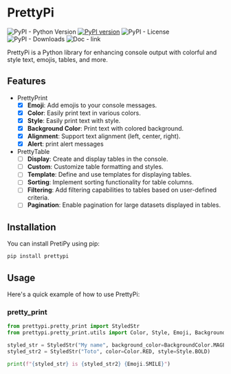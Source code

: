 # PrettyPi

![PyPI - Python Version](https://img.shields.io/pypi/pyversions/prettypi)
[![PyPI version](https://badge.fury.io/py/prettypy.svg)](https://badge.fury.io/py/prettypi)
![PyPI - License](https://img.shields.io/pypi/l/prettypi)
![PyPI - Downloads](https://img.shields.io/pypi/dm/prettypi)
![Doc - link](https://img.shields.io/badge/docs-pages-green?link=https%3A%2F%2Fglawnn.github.io%2FPrettyPi)



PrettyPi is a Python library for enhancing console output with colorful and style text, emojis, tables, and more.


## Features
- PrettyPrint
  - [x] **Emoji**: Add emojis to your console messages.
  - [x] **Color**: Easily print text in various colors.
  - [x] **Style**: Easily print text with style.
  - [x] **Background Color**: Print text with colored background.
  - [x] **Alignment**: Support text alignment (left, center, right).
  - [x] **Alert**: print alert messages
- PrettyTable
  - [ ] **Display**: Create and display tables in the console.
  - [ ] **Custom**: Customize table formatting and styles.
  - [ ] **Template**: Define and use templates for displaying tables.
  - [ ] **Sorting**: Implement sorting functionality for table columns.
  - [ ] **Filtering**: Add filtering capabilities to tables based on user-defined criteria.
  - [ ] **Pagination**: Enable pagination for large datasets displayed in tables.

## Installation
You can install PretiPy using pip:

```bash
pip install prettypi
```

## Usage
Here's a quick example of how to use PrettyPi:

### pretty_print
```python
from prettypi.pretty_print import StyledStr
from prettypi.pretty_print.utils import Color, Style, Emoji, BackgroundColor

styled_str = StyledStr("My name", background_color=BackgroundColor.MAGENTA, style=Style.UNDERLINE)
styled_str2 = StyledStr("Toto", color=Color.RED, style=Style.BOLD)

print(f"{styled_str} is {styled_str2} {Emoji.SMILE}")
```

